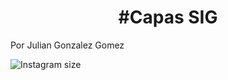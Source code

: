 <h1 align="center"> #Capas SIG  </h1>
 Por Julian Gonzalez Gomez

![Instagram size](https://github.com/Argos2365/Capas-SIG-JulianGonzalezGomez/assets/110508219/bf8fb63b-60fa-46c4-a370-7cdd94b6be6f)

 
